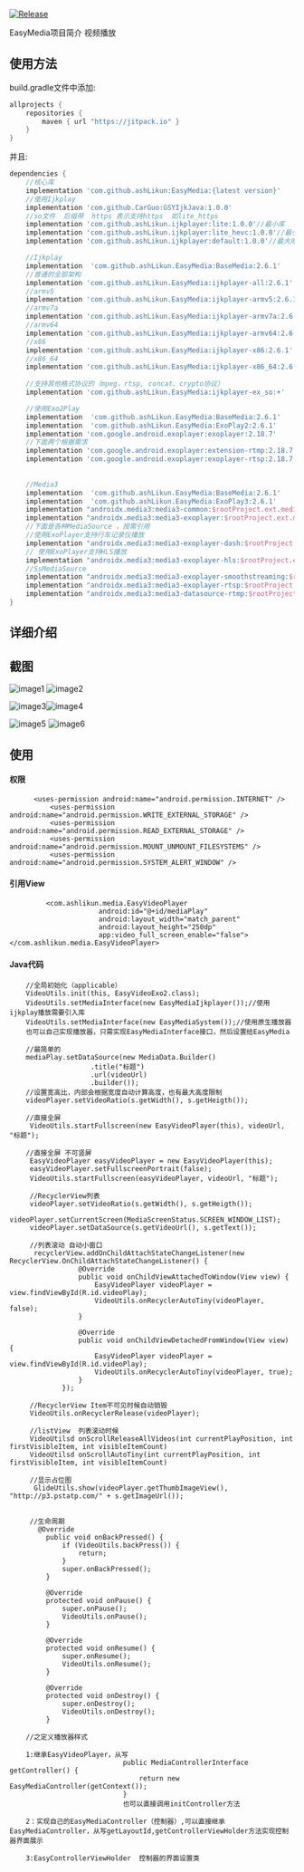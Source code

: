 [![Release](https://jitpack.io/v/ashLikun/EasyMedia.svg)](https://jitpack.io/#ashLikun/EasyMedia)

EasyMedia项目简介 视频播放

## 使用方法

build.gradle文件中添加:

```gradle
allprojects {
    repositories {
        maven { url "https://jitpack.io" }
    }
}
```

并且:

```gradle
dependencies {
    //核心库
    implementation 'com.github.ashLikun:EasyMedia:{latest version}'
    //使用Ijkplay
    implementation 'com.github.CarGuo:GSYIjkJava:1.0.0'
    //so文件  后缀带  https 表示支持https  如lite_https
    implementation 'com.github.ashLikun.ijkplayer:lite:1.0.0'//最小库
    implementation 'com.github.ashLikun.ijkplayer:lite_hevc:1.0.0'//最小库（带hevc）
    implementation 'com.github.ashLikun.ijkplayer:default:1.0.0'//最大库（支持格式多）

    //Ijkplay
    implementation  'com.github.ashLikun.EasyMedia:BaseMedia:2.6.1'
    //普通的全部架构
    implementation 'com.github.ashLikun.EasyMedia:ijkplayer-all:2.6.1'
    //armv5
    implementation 'com.github.ashLikun.EasyMedia:ijkplayer-armv5:2.6.1'
    //armv7a
    implementation 'com.github.ashLikun.EasyMedia:ijkplayer-armv7a:2.6.1'
    //armv64
    implementation 'com.github.ashLikun.EasyMedia:ijkplayer-armv64:2.6.1'
    //x86
    implementation 'com.github.ashLikun.EasyMedia:ijkplayer-x86:2.6.1'
    //x86_64
    implementation 'com.github.ashLikun.EasyMedia:ijkplayer-x86_64:2.6.1'
    
    //支持其他格式协议的（mpeg，rtsp, concat、crypto协议）
    implementation 'com.github.ashLikun.EasyMedia:ijkplayer-ex_so:+'

    //使用Exo2Play
    implementation  'com.github.ashLikun.EasyMedia:BaseMedia:2.6.1'
    implementation  'com.github.ashLikun.EasyMedia:ExoPlay2:2.6.1'
    implementation 'com.google.android.exoplayer:exoplayer:2.18.7'
    //下面两个根据需求
    implementation 'com.google.android.exoplayer:extension-rtmp:2.18.7'
    implementation 'com.google.android.exoplayer:exoplayer-rtsp:2.18.7'
     
     
    //Media3
    implementation  'com.github.ashLikun.EasyMedia:BaseMedia:2.6.1'
    implementation  'com.github.ashLikun.EasyMedia:ExoPlay3:2.6.1'
    implementation "androidx.media3:media3-common:$rootProject.ext.media3"
    implementation "androidx.media3:media3-exoplayer:$rootProject.ext.media3"
    //下面是各种MediaSource ，按需引用
    //使用ExoPlayer支持行车记录仪播放
    implementation "androidx.media3:media3-exoplayer-dash:$rootProject.ext.media3"
    // 使用ExoPlayer支持HLS播放
    implementation "androidx.media3:media3-exoplayer-hls:$rootProject.ext.media3"
    //SsMediaSource
    implementation "androidx.media3:media3-exoplayer-smoothstreaming:$rootProject.ext.media3"
    implementation "androidx.media3:media3-exoplayer-rtsp:$rootProject.ext.media3"
    implementation "androidx.media3:media3-datasource-rtmp:$rootProject.ext.media3"
}
```

## 详细介绍

## 截图

![image1](photo/photo1.png) ![image2](photo/photo2.png)

![image3](photo/photo3.png)![image4](photo/photo4.png)

![image5](photo/photo5.png) ![image6](photo/photo6.png)

## 使用

#### 权限

          <uses-permission android:name="android.permission.INTERNET" />
              <uses-permission android:name="android.permission.WRITE_EXTERNAL_STORAGE" />
              <uses-permission android:name="android.permission.READ_EXTERNAL_STORAGE" />
              <uses-permission android:name="android.permission.MOUNT_UNMOUNT_FILESYSTEMS" />
              <uses-permission android:name="android.permission.SYSTEM_ALERT_WINDOW" />

#### 引用View

             <com.ashlikun.media.EasyVideoPlayer
                          android:id="@+id/mediaPlay"
                          android:layout_width="match_parent"
                          android:layout_height="250dp"
                          app:video_full_screen_enable="false"></com.ashlikun.media.EasyVideoPlayer>

#### Java代码

        //全局初始化（applicable）
        VideoUtils.init(this, EasyVideoExo2.class);
        VideoUtils.setMediaInterface(new EasyMediaIjkplayer());//使用ijkplay播放需要引入库
        VideoUtils.setMediaInterface(new EasyMediaSystem());//使用原生播放器
        也可以自己实现播放器，只需实现EasyMediaInterface接口，然后设置给EasyMedia

        //最简单的
        mediaPlay.setDataSource(new MediaData.Builder()
                        .title("标题")
                        .url(videoUrl)
                        .builder());
        //设置宽高比，内部会根据宽度自动计算高度，也有最大高度限制
        videoPlayer.setVideoRatio(s.getWidth(), s.getHeigth());

        //直接全屏
         VideoUtils.startFullscreen(new EasyVideoPlayer(this), videoUrl, "标题");

        //直接全屏 不可竖屏
         EasyVideoPlayer easyVideoPlayer = new EasyVideoPlayer(this);
         easyVideoPlayer.setFullscreenPortrait(false);
         VideoUtils.startFullscreen(easyVideoPlayer, videoUrl, "标题");

         //RecyclerView列表
         videoPlayer.setVideoRatio(s.getWidth(), s.getHeigth());
         videoPlayer.setCurrentScreen(MediaScreenStatus.SCREEN_WINDOW_LIST);
         videoPlayer.setDataSource(s.getVideoUrl(), s.getText());

         //列表滚动 自动小窗口
          recyclerView.addOnChildAttachStateChangeListener(new RecyclerView.OnChildAttachStateChangeListener() {
                     @Override
                     public void onChildViewAttachedToWindow(View view) {
                         EasyVideoPlayer videoPlayer = view.findViewById(R.id.videoPlay);
                         VideoUtils.onRecyclerAutoTiny(videoPlayer, false);
                     }

                     @Override
                     public void onChildViewDetachedFromWindow(View view) {
                         EasyVideoPlayer videoPlayer = view.findViewById(R.id.videoPlay);
                         VideoUtils.onRecyclerAutoTiny(videoPlayer, true);
                     }
                 });

         //RecyclerView Item不可见时候自动销毁
         VideoUtils.onRecyclerRelease(videoPlayer);

         //listView  列表滚动时候
         VideoUtilsd onScrollReleaseAllVideos(int currentPlayPosition, int firstVisibleItem, int visibleItemCount)
         VideoUtilsd onScrollAutoTiny(int currentPlayPosition, int firstVisibleItem, int visibleItemCount)

         //显示占位图
          GlideUtils.show(videoPlayer.getThumbImageView(), "http://p3.pstatp.com/" + s.getImageUrl());


         //生命周期
           @Override
             public void onBackPressed() {
                 if (VideoUtils.backPress()) {
                     return;
                 }
                 super.onBackPressed();
             }

             @Override
             protected void onPause() {
                 super.onPause();
                 VideoUtils.onPause();
             }

             @Override
             protected void onResume() {
                 super.onResume();
                 VideoUtils.onResume();
             }

             @Override
             protected void onDestroy() {
                 super.onDestroy();
                 VideoUtils.onDestroy();
             }

        //之定义播放器样式

        1:继承EasyVideoPlayer，从写
                                public MediaControllerInterface getController() {
                                    return new EasyMediaController(getContext());
                                }
                                也可以直接调用initController方法

        2：实现自己的EasyMediaController（控制器）,可以直接继承EasyMediaController，从写getLayoutId,getControllerViewHolder方法实现控制器界面展示

        3:EasyControllerViewHolder  控制器的界面设置类




